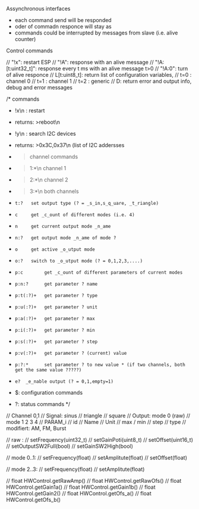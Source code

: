 

Assynchronous interfaces
- each command send will be responded
- oder of commadn responce will stay as
- commands could be interrupted by messages from slave (i.e. alive counter)




Control commands

// "!x": restart ESP
// "!A": response with an alive message
// "!A:[t:uint32_t]": response every t ms with an alive message t>0
// "!A:0": turn of alive responce
// L[t:uint8_t]:  return list of configuration variables,
//                  t=0 : channel 0
//                  t=1 : channel 1
//                  t=2 : generic
// D: return error and output info, debug and error messages

/* commands
 *  !x\n  : restart
 *    returns:  >reboot\n
 *  !y\n  : search I2C devices
 *    returns:  >0x3C,0x37\n (list of I2C addersses


 *  > channel commands
 *  >1:*\n channel 1
 *  >2:*\n channel 2
 *  >3:*\n both channels

 *     t:?   set output type (? = _s_in,s_q_uare, _t_riangle)

 *     c     get _c_ount of different modes (i.e. 4)
 *     n     get current output mode _n_ame
 *     n:?   get output mode _n_ame of mode ?
 *     o     get active _o_utput mode
 *     o:?   switch to _o_utput mode (? = 0,1,2,3,....)

 *     p:c        get _c_ount of different parameters of current modes
 *     p:n:?      get parameter ? name
 *     p:t(:?)+   get parameter ? type
 *     p:u(:?)+   get parameter ? unit
 *     p:a(:?)+   get parameter ? max
 *     p:i(:?)+   get parameter ? min
 *     p:s(:?)+   get parameter ? step
 *     p:v(:?)+   get parameter ? (current) value
 *     p:?:*      set parameter ? to new value * (if two channels, both get the same value ?????)

 *     e?  _e_nable output (? = 0,1,empty=1)

 *  $: configuration commands
 *  ?: status commands
 */












// Channel 0,1
  // Signal: *s*inus // *t*riangle // s*q*uare
  // Output: mode 0 (raw) // mode 1 2 3 4
    // PARAM_i
      // id
      // Name
      // Unit
      // max / min // step
      // type
  // modifiert: AM, FM, Burst

// raw :
  // setFrequency(uint32_t)
  // setGainPoti(uint8_t)
  // setOffset(uint16_t)
  // setOutputSW2Full(bool)
  // setGainSW2High(bool)

// mode 0..1:
  // setFrequency(float)
  // setAmplitute(float)
  // setOffset(float)

// mode 2..3:
  // setFrequency(float)
  // setAmplitute(float)


// float HWControl.getRawAmp()
// float HWControl.getRawOfs()
// float HWControl.getGain1a()
// float HWControl.getGain1b()
// float HWControl.getGain2()
// float HWControl.getOfs_a()
// float HWControl.getOfs_b()
